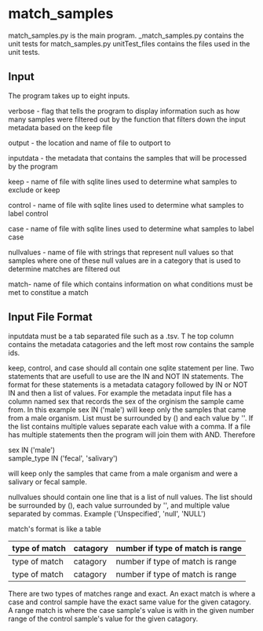 # match_samples
match_samples.py is the main program. _match_samples.py contains the unit tests for match_samples.py
unitTest_files contains the files used in the unit tests.

## Input 
The program takes up to eight inputs. 

verbose - flag that tells the program to display information such as how many samples were filtered out by the function that filters down the input metadata based on the keep file

output - the location and name of file to outport to

inputdata - the metadata that contains the samples that will be processed by the program

keep - name of file with sqlite lines used to determine what samples to exclude or keep

control - name of file with sqlite lines used to determine what samples to label control

case - name of file with sqlite lines used to determine what samples to label case

nullvalues - name of file with strings that represent null values so that samples where one of these null values are in a category that is used to determine matches are filtered out

match- name of file which contains information on what conditions must be met to constitue a match

## Input File Format
inputdata must be a tab separated file such as a .tsv. T
he top column contains the metadata catagories and the left most row contains the sample ids.

keep, control, and case should all contain one sqlite statement per line. 
Two statements that are usefull to use are the IN and NOT IN statements. 
The format for these statements is a metadata catagory followed by IN or NOT IN and then a list of values. 
For example the metadata input file has a column named sex that records the sex of the orginism the sample came from.
In this example sex IN ('male') will keep only the samples that came from a male organism. 
List must be surrounded by () and each value by ''. 
If the list contains multiple values separate each value with a comma. 
If a file has multiple statements then the program will join them with AND.
Therefore 

sex IN ('male')  
sample_type IN ('fecal', 'salivary') 

will keep only the samples that came from a male organism and were a salivary or fecal sample.

nullvalues should contain one line that is a list of null values. 
The list should be surrounded by (), each value surrounded by '', and multiple value separated by commas.
Example ('Unspecified', 'null', 'NULL')

match's format is like a table

| type of match | catagory | number if type of match is range |
|-|-|-|
| type of match |  catagory | number if type of match is range |
| type of match | catagory | number if type of match is range |

There are two types of matches range and exact. 
An exact match is where a case and control sample have the exact same value for the given catagory.
A range match is where the case sample's value is with in the given number range of the control sample's value for the given catagory.



